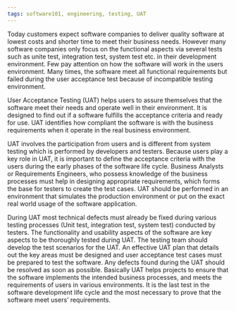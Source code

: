 ```yaml
---
tags: software101, engineering, testing, UAT
---
```


Today customers expect software companies to deliver quality software at lowest costs and shorter time to meet their business needs. However many software companies only focus on the functional aspects via several tests such as unite test, integration test, system test etc. in their development environment. Few pay attention on how the software will work in the users environment. Many times, the software meet all functional requirements but failed during the user acceptance test because of incompatible testing environment.

User Acceptance Testing (UAT) helps users to assure themselves that the software meet their needs and operate well in their environment. It is designed to find out if a software fulfills the acceptance criteria and ready for use. UAT identifies how compliant the software is with the business requirements when it operate in the real business environment.

UAT involves the participation from users and is different from system testing which is performed by developers and testers. Because users play a key role in UAT, it is important to define the acceptance criteria with the users during the early phases of the software life cycle. Business Analysts or Requirements Engineers, who possess knowledge of the business processes must help in designing appropriate requirements, which forms the base for testers to create the test cases. UAT should be performed in an environment that simulates the production environment or put on the exact real world usage of the software application.

During UAT most technical defects must already be fixed during various testing processes (Unit test, integration test, system test) conducted by testers. The functionality and usability aspects of the software are key aspects to be thoroughly tested during UAT. The testing team should develop the test scenarios for the UAT. An effective UAT plan that details out the key areas must be designed and user acceptance test cases must be prepared to test the software. Any defects found during the UAT should be resolved as soon as possible. Basically UAT helps projects to ensure that the software implements the intended business processes, and meets the requirements of users in various environments. It is the last test in the software development life cycle and the most necessary to prove that the software meet users’ requirements.
